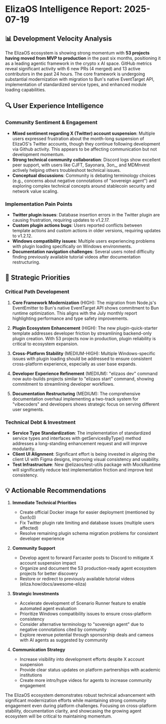 # ElizaOS Intelligence Report: 2025-07-19

## 📊 Development Velocity Analysis

The ElizaOS ecosystem is showing strong momentum with **53 projects having moved from MVP to production** in the past six months, positioning it as a leading agentic framework in the crypto x AI space. GitHub metrics reveal significant activity with 6 new PRs (4 merged) and 13 active contributors in the past 24 hours. The core framework is undergoing substantial modernization with migration to Bun's native EventTarget API, implementation of standardized service types, and enhanced module loading capabilities.

## 🔍 User Experience Intelligence

### Community Sentiment & Engagement
- **Mixed sentiment regarding X (Twitter) account suspension**: Multiple users expressed frustration about the month-long suspension of ElizaOS's Twitter accounts, though they continue following development via Github activity. This appears to be affecting communication but not development momentum.
- **Strong technical community collaboration**: Discord logs show excellent peer support, with users like CJFT, Sayonara, 3on_, and MDMnvest actively helping others troubleshoot technical issues.
- **Conceptual discussions**: Community is debating terminology choices (e.g., concerns about negative connotations of "sovereign agent") and exploring complex technical concepts around stablecoin security and network value scaling.

### Implementation Pain Points
- **Twitter plugin issues**: Database insertion errors in the Twitter plugin are causing frustration, requiring updates to v1.2.17.
- **Custom plugin actions bugs**: Users reported conflicts between template actions and custom actions in older versions, requiring updates to v1.2.12.
- **Windows compatibility issues**: Multiple users experiencing problems with plugin loading specifically on Windows environments.
- **Documentation navigation challenges**: Several users noted difficulty finding previously available tutorial videos after documentation restructuring.

## 🧩 Strategic Priorities

### Critical Path Development
1. **Core Framework Modernization** (HIGH): The migration from Node.js's EventEmitter to Bun's native EventTarget API shows commitment to Bun runtime optimization. This aligns with the July monthly report highlighting performance and type safety improvements.

2. **Plugin Ecosystem Enhancement** (HIGH): The new plugin-quick-starter template addresses developer friction by streamlining backend-only plugin creation. With 53 projects now in production, plugin reliability is critical to ecosystem expansion.

3. **Cross-Platform Stability** (MEDIUM-HIGH): Multiple Windows-specific issues with plugin loading should be addressed to ensure consistent cross-platform experience, especially as user base expands.

4. **Developer Experience Refinement** (MEDIUM): "elizaos dev" command now auto-builds projects similar to "elizaos start" command, showing commitment to streamlining developer workflows.

5. **Documentation Restructuring** (MEDIUM): The comprehensive documentation overhaul implementing a two-track system for "vibecoders" and developers shows strategic focus on serving different user segments.

### Technical Debt & Investment
- **Service Type Standardization**: The implementation of standardized service types and interfaces with getServicesByType() method addresses a long-standing enhancement request and will improve modularity.
- **Client UI Alignment**: Significant effort is being invested in aligning the client UI with Figma designs, improving visual consistency and usability.
- **Test Infrastructure**: New @elizaos/test-utils package with MockRuntime will significantly reduce test implementation friction and improve test consistency.

## 💡 Actionable Recommendations

1. **Immediate Technical Priorities**
   - Create official Docker image for easier deployment (mentioned by 0xn1c0)
   - Fix Twitter plugin rate limiting and database issues (multiple users affected)
   - Resolve remaining plugin schema migration problems for consistent developer experience

2. **Community Support**
   - Develop agent to forward Farcaster posts to Discord to mitigate X account suspension impact
   - Organize and document the 53 production-ready agent ecosystem projects for better discovery
   - Restore or redirect to previously available tutorial videos (eliza.how/docs/awesome-eliza)

3. **Strategic Investments**
   - Accelerate development of Scenario Runner feature to enable automated agent evaluation
   - Prioritize Windows compatibility issues to ensure cross-platform consistency
   - Consider alternative terminology to "sovereign agent" due to negative connotations cited by community
   - Explore revenue potential through sponsorship deals and cameos with AI agents as suggested by community

4. **Communication Strategy**
   - Increase visibility into development efforts despite X account suspension
   - Provide clear status updates on platform partnerships with academic institutions
   - Create more intro/hype videos for agents to increase community engagement

The ElizaOS ecosystem demonstrates robust technical advancement with significant modernization efforts while maintaining strong community engagement even during platform challenges. Focusing on cross-platform stability, documentation clarity, and showcasing the growing agent ecosystem will be critical to maintaining momentum.